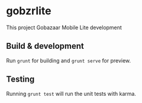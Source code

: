 # gobzrlite

This project Gobazaar Mobile Lite development 

## Build & development

Run `grunt` for building and `grunt serve` for preview.

## Testing

Running `grunt test` will run the unit tests with karma.

